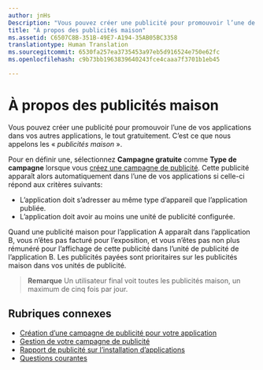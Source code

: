 ```yaml
---
author: jnHs
Description: "Vous pouvez créer une publicité pour promouvoir l’une de vos applications dans vos autres applications, le tout gratuitement. C’est ce que nous appelons les «publicités maison»."
title: "À propos des publicités maison"
ms.assetid: C6507C8B-351B-49E7-A194-35AB05BC3358
translationtype: Human Translation
ms.sourcegitcommit: 6530fa257ea3735453a97eb5d916524e750e62fc
ms.openlocfilehash: c9b73bb1963839640243fce4caaa7f3701b1eb45

---
```


# À propos des publicités maison


Vous pouvez créer une publicité pour promouvoir l’une de vos applications dans vos autres applications, le tout gratuitement. C’est ce que nous appelons les « *publicités maison* ».

Pour en définir une, sélectionnez **Campagne gratuite** comme **Type de campagne** lorsque vous [créez une campagne de publicité](create-an-ad-campaign-for-your-app.md). Cette publicité apparaît alors automatiquement dans l’une de vos applications si celle-ci répond aux critères suivants:

-   L’application doit s’adresser au même type d’appareil que l’application publiée.
-   L’application doit avoir au moins une unité de publicité configurée.

Quand une publicité maison pour l’application A apparaît dans l’application B, vous n’êtes pas facturé pour l’exposition, et vous n’êtes pas non plus rémunéré pour l’affichage de cette publicité dans l’unité de publicité de l’application B. Les publicités payées sont prioritaires sur les publicités maison dans vos unités de publicité.

> **Remarque** Un utilisateur final voit toutes les publicités maison, un maximum de cinq fois par jour.

 

## Rubriques connexes


* [Création d’une campagne de publicité pour votre application](create-an-ad-campaign-for-your-app.md)
* [Gestion de votre campagne de publicité](managing-your-ad-campaign.md)
* [Rapport de publicité sur l’installation d’applications](app-install-ads-reports.md)
* [Questions courantes](common-questions.md)





<!--HONumber=Jun16_HO4-->



